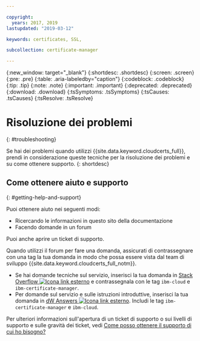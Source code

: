 ```yaml
---

copyright:
  years: 2017, 2019
lastupdated: "2019-03-12"

keywords: certificates, SSL, 

subcollection: certificate-manager

---
```


{:new_window: target="_blank"}
{:shortdesc: .shortdesc}
{:screen: .screen}
{:pre: .pre}
{:table: .aria-labeledby="caption"}
{:codeblock: .codeblock}
{:tip: .tip}
{:note: .note}
{:important: .important}
{:deprecated: .deprecated}
{:download: .download}
{:tsSymptoms: .tsSymptoms}
{:tsCauses: .tsCauses}
{:tsResolve: .tsResolve}

# Risoluzione dei problemi
{: #troubleshooting}

Se hai dei problemi quando utilizzi {{site.data.keyword.cloudcerts_full}}, prendi in considerazione queste tecniche per la risoluzione dei problemi e su come ottenere supporto.
{: shortdesc}

## Come ottenere aiuto e supporto
{: #getting-help-and-support}



Puoi ottenere aiuto nei seguenti modi:

- Ricercando le informazioni in questo sito della documentazione
- Facendo domande in un forum

Puoi anche aprire un ticket di supporto.

Quando utilizzi il forum per fare una domanda, assicurati di contrassegnare con una tag la tua domanda in modo che possa essere vista dal team di sviluppo {{site.data.keyword.cloudcerts_full_notm}}.

- Se hai domande tecniche sul servizio, inserisci la tua domanda in [Stack Overflow ![Icona link esterno](../../icons/launch-glyph.svg "Icona link esterno")](http://stackoverflow.com/search?q=ibm-certificate-manager+ibm-cloud) e contrassegnala con le tag `ibm-cloud` e `ibm-certificate-manager`.  
- Per domande sul servizio e sulle istruzioni introduttive, inserisci la tua domanda in [dW Answers ![Icona link esterno](../../icons/launch-glyph.svg "Icona link esterno")](https://developer.ibm.com/answers/search.html?f=&type=question&q=ibm-certificate-manager&q=ibm-cloud). Includi le tag `ibm-certificate-manager` e `ibm-cloud`.

Per ulteriori informazioni sull'apertura di un ticket di supporto o sui livelli di supporto e sulle gravità dei ticket, vedi [Come posso ottenere il supporto di cui ho bisogno?](/docs/get-support?topic=get-support-getting-customer-support#getting-customer-support)
